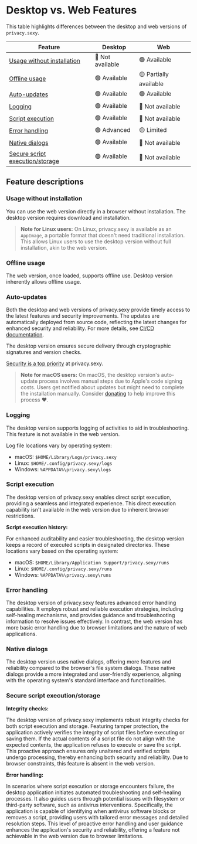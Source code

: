 # Desktop vs. Web Features

This table highlights differences between the desktop and web versions of `privacy.sexy`.

| Feature | Desktop | Web |
| ------- | ------- | --- |
| [Usage without installation](#usage-without-installation) | 🔴 Not available | 🟢 Available |
| [Offline usage](#offline-usage) | 🟢 Available | 🟡 Partially available |
| [Auto-updates](#auto-updates) | 🟢 Available | 🟢 Available |
| [Logging](#logging) | 🟢 Available | 🔴 Not available |
| [Script execution](#script-execution) | 🟢 Available | 🔴 Not available |
| [Error handling](#error-handling) | 🟢 Advanced | 🟡 Limited |
| [Native dialogs](#native-dialogs) | 🟢 Available | 🔴 Not available |
| [Secure script execution/storage](#secure-script-executionstorage) | 🟢 Available | 🔴 Not available |

## Feature descriptions

### Usage without installation

You can use the web version directly in a browser without installation.
The desktop version requires download and installation.

> **Note for Linux users:** On Linux, privacy.sexy is available as an `AppImage`, a portable format that doesn't need traditional installation.
> This allows Linux users to use the desktop version without full installation, akin to the web version.

### Offline usage

The web version, once loaded, supports offline use.
Desktop version inherently allows offline usage.

### Auto-updates

Both the desktop and web versions of privacy.sexy provide timely access to the latest features and security improvements. The updates are automatically deployed from source code, reflecting the latest changes for enhanced security and reliability. For more details, see [CI/CD documentation](./ci-cd.md).

The desktop version ensures secure delivery through cryptographic signatures and version checks.

[Security is a top priority](./../SECURITY.md#update-security-and-integrity) at privacy.sexy.

> **Note for macOS users:** On macOS, the desktop version's auto-update process involves manual steps due to Apple's code signing costs.
> Users get notified about updates but might need to complete the installation manually.
> Consider [donating](https://github.com/sponsors/undergroundwires) to help improve this process ❤️.

### Logging

The desktop version supports logging of activities to aid in troubleshooting.
This feature is not available in the web version.

Log file locations vary by operating system:

- macOS: `$HOME/Library/Logs/privacy.sexy`
- Linux: `$HOME/.config/privacy.sexy/logs`
- Windows: `%APPDATA%\privacy.sexy\logs`

### Script execution

The desktop version of privacy.sexy enables direct script execution, providing a seamless and integrated experience.
This direct execution capability isn't available in the web version due to inherent browser restrictions.

**Script execution history:**

For enhanced auditability and easier troubleshooting, the desktop version keeps a record of executed scripts in designated directories.
These locations vary based on the operating system:

- macOS: `$HOME/Library/Application Support/privacy.sexy/runs`
- Linux: `$HOME/.config/privacy.sexy/runs`
- Windows: `%APPDATA%\privacy.sexy\runs`

### Error handling

The desktop version of privacy.sexy features advanced error handling capabilities.
It employs robust and reliable execution strategies, including self-healing mechanisms, and provides guidance and troubleshooting information to resolve issues effectively.
In contrast, the web version has more basic error handling due to browser limitations and the nature of web applications.

### Native dialogs

The desktop version uses native dialogs, offering more features and reliability compared to the browser's file system dialogs.
These native dialogs provide a more integrated and user-friendly experience, aligning with the operating system's standard interface and functionalities.

### Secure script execution/storage

**Integrity checks:**

The desktop version of privacy.sexy implements robust integrity checks for both script execution and storage.
Featuring tamper protection, the application actively verifies the integrity of script files before executing or saving them.
If the actual contents of a script file do not align with the expected contents, the application refuses to execute or save the script.
This proactive approach ensures only unaltered and verified scripts undergo processing, thereby enhancing both security and reliability.
Due to browser constraints, this feature is absent in the web version.

**Error handling:**

In scenarios where script execution or storage encounters failure, the desktop application initiates automated troubleshooting and self-healing processes.
It also guides users through potential issues with filesystem or third-party software, such as antivirus interventions.
Specifically, the application is capable of identifying when antivirus software blocks or removes a script, providing users with tailored error messages
and detailed resolution steps. This level of proactive error handling and user guidance enhances the application's security and reliability,
offering a feature not achievable in the web version due to browser limitations.
